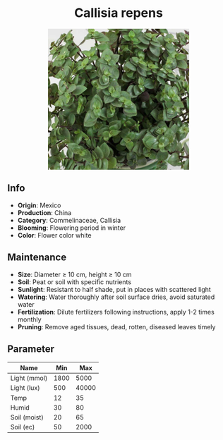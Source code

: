 <h1 align='center'>Callisia repens</h1>
<p align="center">
    <img 
        align='center'
        width='320'
        src="../images/callisia repens.png" 
        alt='Callisia repens' />
</p>

## Info

 - **Origin**: Mexico
 - **Production**: China
 - **Category**: Commelinaceae, Callisia
 - **Blooming**: Flowering period in winter
 - **Color**: Flower color white

## Maintenance

 - **Size**: Diameter ≥ 10 cm, height ≥ 10 cm
 - **Soil**: Peat or soil with specific nutrients
 - **Sunlight**: Resistant to half shade, put in places with scattered light
 - **Watering**: Water thoroughly after soil surface dries, avoid saturated water
 - **Fertilization**: Dilute fertilizers following instructions, apply 1-2 times monthly
 - **Pruning**: Remove aged tissues, dead, rotten, diseased leaves timely

## Parameter

| Name         | Min  | Max   |
|--------------|------|-------|
| Light (mmol) | 1800 | 5000  |
| Light (lux)  | 500 | 40000 |
| Temp         | 12    | 35    |
| Humid        | 30   | 80    |
| Soil (moist) | 20   | 65    |
| Soil (ec)    | 50  | 2000  |